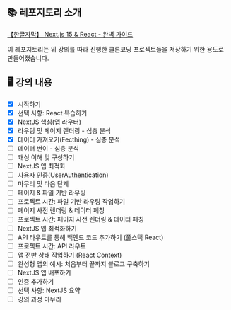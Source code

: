 ## 📚 레포지토리 소개

[【한글자막】 Next.js 15 & React - 완벽 가이드](https://www.udemy.com/share/106LA83@P2QFlfl-3bdU-WyxwrnyjPNrVI2osYWj-2VYjwM-Q2sKlYe9HQpXF9gX2TXA98I5uw==/)

이 레포지토리는 위 강의를 따라 진행한 클론코딩 프로젝트들을 저장하기 위한 용도로 만들어졌습니다.

## 🖥️ 강의 내용
- [x] 시작하기
- [x] 선택 사항: React 복습하기
- [x] NextJS 핵심(앱 라우터)
- [x] 라우팅 및 페이지 렌더링 - 심층 분석
- [x] 데이터 가져오기(Fecthing) - 심층 분석
- [ ] 데이터 변이 - 심층 분석
- [ ] 캐싱 이해 및 구성하기
- [ ] NextJS 앱 최적화
- [ ] 사용자 인증(UserAuthentication)
- [ ] 마무리 및 다음 단계
- [ ] 페이지 & 파일 기반 라우팅
- [ ] 프로젝트 시간: 파일 기반 라우팅 작업하기
- [ ] 페이지 사전 렌더링 & 데이터 페칭
- [ ] 프로젝트 시간: 페이지 사전 렌더링 & 데이터 페칭
- [ ] NextJS 앱 최적화하기
- [ ] API 라우트를 통해 백엔드 코드 추가하기 (풀스택 React)
- [ ] 프로젝트 시간: API 라우트
- [ ] 앱 전반 상태 작업하기 (React Context)
- [ ] 완성형 앱의 예시: 처음부터 끝까지 블로그 구축하기
- [ ] NextJS 앱 배포하기
- [ ] 인증 추가하기
- [ ] 선택 사항: NextJS 요약
- [ ] 강의 과정 마무리
